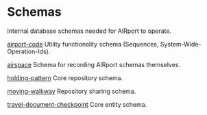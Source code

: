 # Schemas
Internal database schemas needed for AIRport to operate.

[airport-code](./airport-code)
Utility functionality schema (Sequences, System-Wide-Operation-Ids).

[airspace](./territory)
Schema for recording AIRport schemas themselves.

[holding-pattern](./holding-pattern)
Core repository schema.

[moving-walkway](./moving-walkway)
Repository sharing schema.

[travel-document-checkpoint](./travel-document-checkpoint)
Core entity schema.
